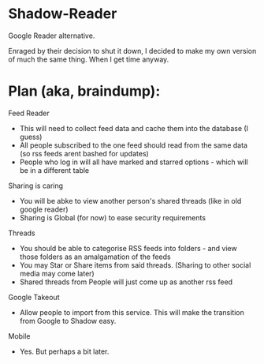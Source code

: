 Shadow-Reader
=============

Google Reader alternative.

Enraged by their decision to shut it down, I decided to make my own version of much the same thing.
When I get time anyway.

Plan (aka, braindump):
=====

Feed Reader
* This will need to collect feed data and cache them into the database (I guess)
* All people subscribed to the one feed should read from the same data (so rss feeds arent bashed for updates)
* People who log in will all have marked and starred options - which will be in a different table

Sharing is caring
* You will be abke to view another person's shared threads (like in old google reader)
* Sharing is Global (for now) to ease security requirements

Threads
* You should be able to categorise RSS feeds into folders - and view those folders as an amalgamation of the feeds
* You may Star or Share items from said threads. (Sharing to other social media may come later)
* Shared threads from People will just come up as another rss feed

Google Takeout
* Allow people to import from this service. This will make the transition from Google to Shadow easy.

Mobile
* Yes. But perhaps a bit later.

